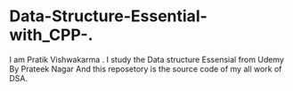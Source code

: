 # Data-Structure-Essential-with_CPP-.

I am Pratik Vishwakarma .
I study the Data structure Essensial from Udemy By Prateek Nagar
And this reposetory is the source code of my all work of DSA.
